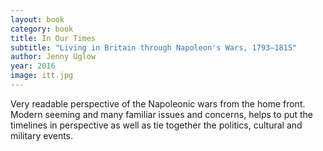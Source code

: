 ```yaml
---
layout: book
category: book
title: In Our Times
subtitle: "Living in Britain through Napoleon's Wars, 1793–1815"
author: Jenny Uglow
year: 2016
image: itt.jpg
---
```

Very readable perspective of the Napoleonic wars from the home front.  Modern seeming and many familiar issues and concerns, helps to put the timelines in perspective as well as tie together the politics, cultural and military events.
